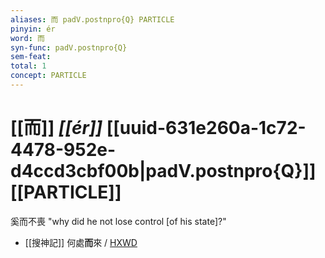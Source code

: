 ```yaml
---
aliases: 而 padV.postnpro{Q} PARTICLE
pinyin: ér
word: 而
syn-func: padV.postnpro{Q}
sem-feat: 
total: 1
concept: PARTICLE 
---
```

# [[而]] *[[ér]]*  [[uuid-631e260a-1c72-4478-952e-d4ccd3cbf00b|padV.postnpro{Q}]] [[PARTICLE]]
奚而不喪 "why did he not lose control [of his state]?"
 - [[搜神記]] 何處**而**來 / [HXWD](https://hxwd.org/textview.html?location=KR3l0099_tls_015-1a.55)